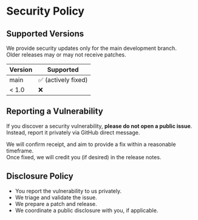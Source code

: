 # Security Policy

## Supported Versions

We provide security updates only for the main development branch.  
Older releases may or may not receive patches.

| Version | Supported          |
|---------|--------------------|
| main    | ✅ (actively fixed)|
| < 1.0   | ❌                 |

## Reporting a Vulnerability

If you discover a security vulnerability, **please do not open a public issue**.  
Instead, report it privately via GitHub direct message.


We will confirm receipt, and aim to provide a fix within a reasonable timeframe.  
Once fixed, we will credit you (if desired) in the release notes.

## Disclosure Policy

- You report the vulnerability to us privately.
- We triage and validate the issue.
- We prepare a patch and release.
- We coordinate a public disclosure with you, if applicable.
